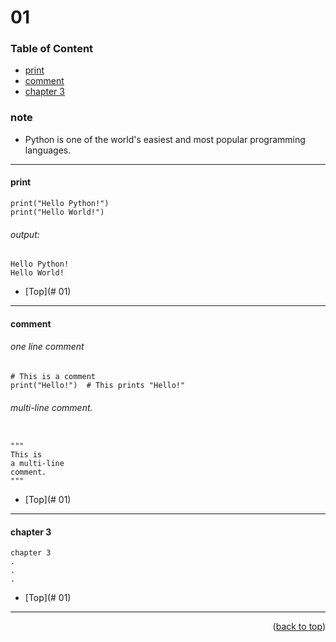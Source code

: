 # 01 

### Table of Content
* [print](#print)
* [comment](#comment)
* [chapter 3](#chapter-3)


### note

* Python is one of the world's easiest and most popular programming languages.

----

#### print

```
print("Hello Python!")
print("Hello World!")
```

###### output: 

```
Hello Python!
Hello World!
```


* [Top](# 01)
----

#### comment

###### one line comment

```
# This is a comment
print("Hello!")  # This prints "Hello!"
```

###### multi-line comment.
```

"""
This is 
a multi-line 
comment.
"""
```

* [Top](# 01)
----

#### chapter 3

```
chapter 3
.
.
.
```

* [Top](# 01)



----

<p align="right">(<a href="#topage">back to top</a>)</p>
<br/>
<br/>
